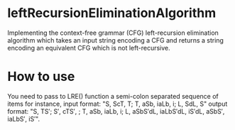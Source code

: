 # leftRecursionEliminationAlgorithm
Implementing the context-free grammar (CFG) left-recursion elimination algorithm which takes an input string encoding a CFG and returns a string encoding an equivalent CFG which is not left-recursive. 
# How to use
You need to pass to LRE() function a semi-colon separated sequence of items for instance, input format: "S, ScT, T; T, aSb, iaLb, i; L, SdL, S"
output format: "S, TS′; S′, cTS′, ; T, aSb, iaLb, i; L, aSbS′dL, iaLbS′dL, iS′dL, aSbS′, iaLbS′, iS′".

